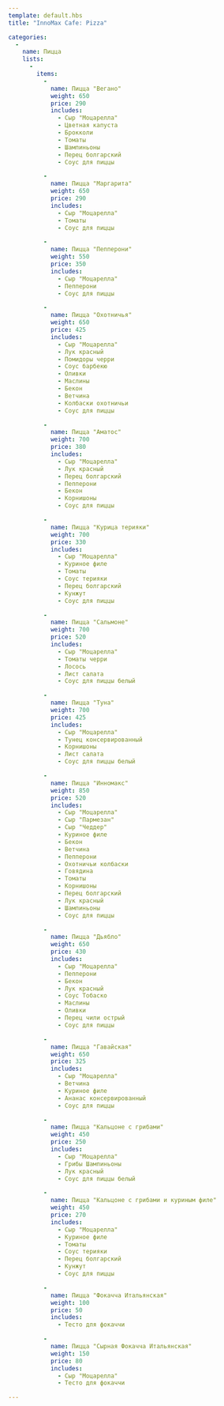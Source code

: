 ```yaml
---
template: default.hbs
title: "InnoMax Cafe: Pizza"

categories:
  -
    name: Пицца
    lists:
      -
        items:
          -
            name: Пицца "Вегано"
            weight: 650
            price: 290
            includes:
              - Сыр "Моцарелла"
              - Цветная капуста
              - Брокколи
              - Томаты
              - Шампиньоны
              - Перец болгарский
              - Соус для пиццы

          -
            name: Пицца "Маргарита"
            weight: 650
            price: 290
            includes:
              - Сыр "Моцарелла"
              - Томаты
              - Соус для пиццы

          -
            name: Пицца "Пепперони"
            weight: 550
            price: 350
            includes:
              - Сыр "Моцарелла"
              - Пепперони
              - Соус для пиццы

          -
            name: Пицца "Охотничья"
            weight: 650
            price: 425
            includes:
              - Сыр "Моцарелла"
              - Лук красный
              - Помидоры черри
              - Соус барбекю
              - Оливки
              - Маслины
              - Бекон
              - Ветчина
              - Колбаски охотничьи
              - Соус для пиццы

          -
            name: Пицца "Аматос"
            weight: 700
            price: 380
            includes:
              - Сыр "Моцарелла"
              - Лук красный
              - Перец болгарский
              - Пепперони
              - Бекон
              - Корнишоны
              - Соус для пиццы

          -
            name: Пицца "Курица терияки"
            weight: 700
            price: 330
            includes:
              - Сыр "Моцарелла"
              - Куриное филе
              - Томаты
              - Соус терияки
              - Перец болгарский
              - Кунжут
              - Соус для пиццы

          -
            name: Пицца "Сальмоне"
            weight: 700
            price: 520
            includes:
              - Сыр "Моцарелла"
              - Томаты черри
              - Лосось
              - Лист салата
              - Соус для пиццы белый

          -
            name: Пицца "Туна"
            weight: 700
            price: 425
            includes:
              - Сыр "Моцарелла"
              - Тунец консервированный
              - Корнишоны
              - Лист салата
              - Соус для пиццы белый

          -
            name: Пицца "Инномакс"
            weight: 850
            price: 520
            includes:
              - Сыр "Моцарелла"
              - Сыр "Пармезан"
              - Сыр "Чеддер"
              - Куриное филе
              - Бекон
              - Ветчина
              - Пепперони
              - Охотничьи колбаски
              - Говядина
              - Томаты
              - Корнишоны
              - Перец болгарский
              - Лук красный
              - Шампиньоны
              - Соус для пиццы

          -
            name: Пицца "Дьябло"
            weight: 650
            price: 430
            includes:
              - Сыр "Моцарелла"
              - Пепперони
              - Бекон
              - Лук красный
              - Соус Тобаско
              - Маслины
              - Оливки
              - Перец чили острый
              - Соус для пиццы

          -
            name: Пицца "Гавайская"
            weight: 650
            price: 325
            includes:
              - Сыр "Моцарелла"
              - Ветчина
              - Куриное филе
              - Ананас консервированный
              - Соус для пиццы

          -
            name: Пицца "Кальцоне с грибами"
            weight: 450
            price: 250
            includes:
              - Сыр "Моцарелла"
              - Грибы Шампиньоны
              - Лук красный
              - Соус для пиццы белый

          -
            name: Пицца "Кальцоне с грибами и куриным филе"
            weight: 450
            price: 270
            includes:
              - Сыр "Моцарелла"
              - Куриное филе
              - Томаты
              - Соус терияки
              - Перец болгарский
              - Кунжут
              - Соус для пиццы

          -
            name: Пицца "Фокачча Итальянская"
            weight: 100
            price: 50
            includes:
              - Тесто для фокаччи

          -
            name: Пицца "Сырная Фокачча Итальянская"
            weight: 150
            price: 80
            includes:
              - Сыр "Моцарелла"
              - Тесто для фокаччи

---
```

